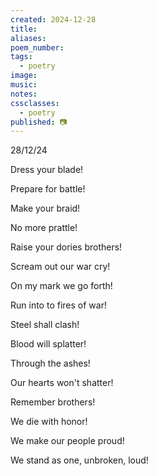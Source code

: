 ```yaml
---
created: 2024-12-28
title:
aliases:
poem_number:
tags:
  - poetry
image:
music:
notes:
cssclasses:
  - poetry
published: 📷
---
```

28/12/24

  

Dress your blade!

Prepare for battle!

Make your braid!

No more prattle!

  

Raise your dories brothers!

Scream out our war cry! 

On my mark we go forth! 

Run into to fires of war!

  

Steel shall clash!

Blood will splatter!

Through the ashes!

Our hearts won't shatter!

  

Remember brothers! 

We die with honor! 

We make our people proud! 

We stand as one, unbroken, loud!